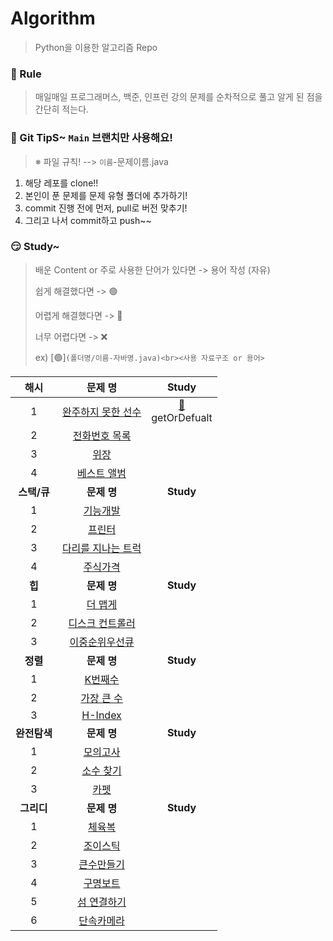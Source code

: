 # Algorithm
> Python을 이용한 알고리즘 Repo 


### 🤡 Rule

> 매일매일 프로그래머스, 백준, 인프런 강의 문제를 순차적으로 풀고 알게 된 점을 간단히 적는다.
>


### 🤣 Git TipS~ `Main` 브랜치만 사용해요!

>  ※ 파일 규칙! -->  `이름`-문제이름.java

1. 해당 레포를 clone!!
2. 본인이 푼 문제를 문제 유형 폴더에 추가하기!
3. commit 진행 전에 먼저, pull로 버전 맞추기!
4. 그리고 나서  commit하고 push~~


### 😏 Study~

> 배운 Content or 주로 사용한 단어가 있다면 -> 용어 작성 (자유)
>
> 쉽게 해결했다면 -> 🟢
>
> 어렵게 해결했다면 -> 🔴
>
> 너무 어렵다면 -> ❌
>
> ex) [🟢]`(폴더명/이름-자바명.java)<br><사용 자료구조 or 용어>`

|   **<c8>해시 </c8>**   |                           문제 명                            |                           Study                            |
| :--------------------: | :----------------------------------------------------------: | :--------------------------------------------------------: |
|           1            | [완주하지 못한 선수](https://programmers.co.kr/learn/courses/30/lessons/42576) | [🔴](해시/동성-완주하지%20못한%20선수.java)<br>getOrDefualt |
|           2            | [전화번호 목록](https://programmers.co.kr/learn/courses/30/lessons/42577) |                                                            |
|           3            | [위장](https://programmers.co.kr/learn/courses/30/lessons/42578) |                                                            |
|           4            | [베스트 앨범](https://programmers.co.kr/learn/courses/30/lessons/42579) |                                                            |
| **<c8>스택/큐 </c8>**  |                         **문제 명**                          |                         **Study**                          |
|           1            | [기능개발](https://programmers.co.kr/learn/courses/30/lessons/42586) |                                                            |
|           2            | [프린터](https://programmers.co.kr/learn/courses/30/lessons/42587) |                                                            |
|           3            | [다리를 지나는 트럭](https://programmers.co.kr/learn/courses/30/lessons/42583) |                                                            |
|           4            | [주식가격](https://programmers.co.kr/learn/courses/30/lessons/42584) |                                                            |
|    **<c8>힙 </c8>**    |                         **문제 명**                          |                         **Study**                          |
|           1            | [더 맵게](https://programmers.co.kr/learn/courses/30/lessons/42626) |                                                            |
|           2            | [디스크 컨트롤러](https://programmers.co.kr/learn/courses/30/lessons/42627) |                                                            |
|           3            | [이중순위우선큐 ](https://programmers.co.kr/learn/courses/30/lessons/42628) |                                                            |
|   **<c8>정렬 </c8>**   |                         **문제 명**                          |                         **Study**                          |
|           1            | [K번째수](https://programmers.co.kr/learn/courses/30/lessons/42748) |                                                            |
|           2            | [가장 큰 수](https://programmers.co.kr/learn/courses/30/lessons/42746) |                                                            |
|           3            | [H-Index](https://programmers.co.kr/learn/courses/30/lessons/42747) |                                                            |
| **<c8>완전탐색 </c8>** |                         **문제 명**                          |                         **Study**                          |
|           1            | [모의고사](https://programmers.co.kr/learn/courses/30/lessons/42840) |                                                            |
|           2            | [소수 찾기](https://programmers.co.kr/learn/courses/30/lessons/42839) |                                                            |
|           3            | [카펫](https://programmers.co.kr/learn/courses/30/lessons/42842) |                                                            |
|  **<c8>그리디 </c8>**  |                         **문제 명**                          |                         **Study**                          |
|           1            | [체육복](https://programmers.co.kr/learn/courses/30/lessons/42862) |                                                            |
|           2            | [조이스틱](https://programmers.co.kr/learn/courses/30/lessons/42860) |                                                            |
|           3            | [큰수만들기](https://programmers.co.kr/learn/courses/30/lessons/42883) |                                                            |
|           4            | [구명보트](https://programmers.co.kr/learn/courses/30/lessons/42885) |                                                            |
|           5            | [섬 연결하기](https://programmers.co.kr/learn/courses/30/lessons/42861) |                                                            |
|           6            | [단속카메라](https://programmers.co.kr/learn/courses/30/lessons/42884) |                                                            |
